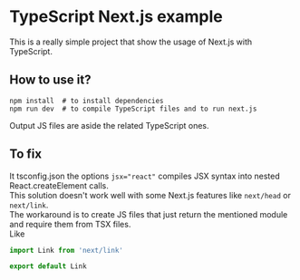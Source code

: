 # TypeScript Next.js example  
This is a really simple project that show the usage of Next.js with TypeScript.  

## How to use it?  
```
npm install  # to install dependencies
npm run dev  # to compile TypeScript files and to run next.js  
```  

Output JS files are aside the related TypeScript ones.  

## To fix  
It tsconfig.json the options `jsx="react"` compiles JSX syntax into nested React.createElement calls.  
This solution doesn't work well with some Next.js features like `next/head` or `next/link`.  
The workaround is to create JS files that just return the mentioned module and require them from TSX files.  
Like  

```js
import Link from 'next/link'

export default Link
```
